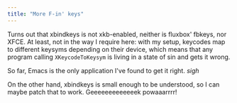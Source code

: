 ```yaml
---
title: "More F-in' keys"
---
```



<p>Turns out that xbindkeys is not xkb-enabled, neither is fluxbox' fbkeys, nor XFCE. At least, not in the way I require here: with my setup, keycodes map to different keysyms depending on their device, which means that any program calling <code>XKeycodeToKeysym</code> is living in a state of sin and gets it wrong.</p>

<p>So far, Emacs is the only application I've found to get it right. <em>sigh</em></p>

<p>On the other hand, xbindkeys is small enough to be understood, so I can maybe patch that to work. Geeeeeeeeeeeeek powaaarrrr!</p>